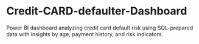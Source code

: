 # Credit-CARD-defaulter-Dashboard
Power BI dashboard analyzing credit card default risk using SQL-prepared data with insights by age, payment history, and risk indicators.
